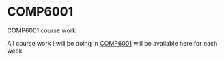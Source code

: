 # COMP6001
COMP6001 course work

All course work I will be doing in [COMP6001](http://to-bcs.nz/COMP6001/) will be available here for each week
